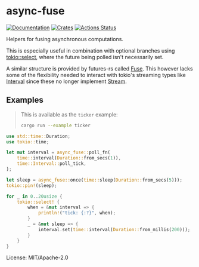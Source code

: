 # async-fuse

[![Documentation](https://docs.rs/async-fuse/badge.svg)](https://docs.rs/async-fuse)
[![Crates](https://img.shields.io/crates/v/async-fuse.svg)](https://crates.io/crates/async-fuse)
[![Actions Status](https://github.com/udoprog/async-fuse/workflows/Rust/badge.svg)](https://github.com/udoprog/async-fuse/actions)

Helpers for fusing asynchronous computations.

This is especially useful in combination with optional branches using
[tokio::select], where the future being polled isn't necessarily set.

A similar structure is provided by futures-rs called [Fuse]. This however
lacks some of the flexibility needed to interact with tokio's streaming
types like [Interval] since these no longer implement [Stream].

## Examples

> This is available as the `ticker` example:
> ```sh
> cargo run --example ticker
> ```

```rust
use std::time::Duration;
use tokio::time;

let mut interval = async_fuse::poll_fn(
    time::interval(Duration::from_secs(1)),
    time::Interval::poll_tick,
);

let sleep = async_fuse::once(time::sleep(Duration::from_secs(5)));
tokio::pin!(sleep);

for _ in 0..20usize {
    tokio::select! {
        when = &mut interval => {
            println!("tick: {:?}", when);
        }
        _ = &mut sleep => {
            interval.set(time::interval(Duration::from_millis(200)));
        }
    }
}
```

[tokio::select]: https://docs.rs/tokio/1/tokio/macro.select.html
[Fuse]: https://docs.rs/futures/0/futures/future/struct.Fuse.html
[Stream]: https://docs.rs/futures/0/futures/stream/trait.Stream.html
[Interval]: https://docs.rs/tokio/1/tokio/time/struct.Interval.html

License: MIT/Apache-2.0
